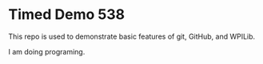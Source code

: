 # Timed Demo 538

This repo is used to demonstrate basic features of git, GitHub, and WPILib.

I am doing programing. 